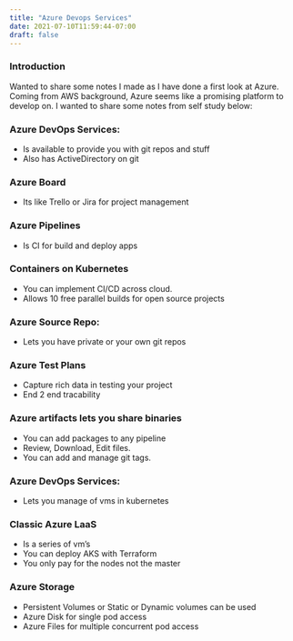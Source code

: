 ```yaml
---
title: "Azure Devops Services"
date: 2021-07-10T11:59:44-07:00
draft: false
---
```


### Introduction
Wanted to share some notes I made as I have done a first look at Azure. Coming from AWS background, Azure seems like a promising platform to develop on. I wanted to share some notes from self study below:

### Azure DevOps Services:
- Is available to provide you with git repos and stuff
- Also has ActiveDirectory on git

### Azure Board
- Its like Trello or Jira for project management

### Azure Pipelines
- Is CI for build and deploy apps

### Containers on Kubernetes
- You can implement CI/CD across cloud.
- Allows 10 free parallel builds for open source projects

### Azure Source Repo:
- Lets you have private or your own git repos

### Azure Test Plans
- Capture rich data in testing your project
- End 2 end tracability

### Azure artifacts lets you share binaries
- You can add packages to any pipeline
- Review, Download, Edit files.
- You can add and manage git tags.

### Azure DevOps Services:

- Lets you manage of vms in kubernetes

### Classic Azure LaaS

- Is a series of vm’s
- You can deploy AKS with Terraform
- You only pay for the nodes not the master

### Azure Storage

- Persistent Volumes or Static or Dynamic volumes can be used
- Azure Disk for single pod access
- Azure Files for multiple concurrent pod access
